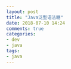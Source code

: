 ```yaml
---
layout: post
title: "Java泛型语法糖"
date: 2018-07-10 14:24
comments: true
categories: 
- dev
- java
tags:
- java
---
```

